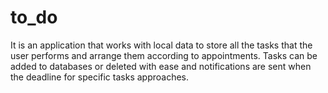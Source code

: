 # to_do
It is an application that works with local data to store all the tasks that the user performs and arrange them according to  appointments. Tasks can be added to databases or deleted with ease and notifications are sent when the deadline for  specific tasks approaches.
